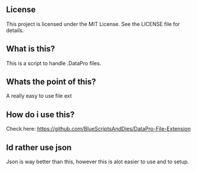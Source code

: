 ## License

This project is licensed under the MIT License. See the LICENSE file for details.

## What is this?

This is a script to handle .DataPro files.

## Whats the point of this?

A really easy to use file ext

## How do i use this?

Check here: https://github.com/BlueScriptsAndDies/DataPro-File-Extension

## Id rather use json

Json is way better than this, however this is alot easier to use and to setup.
